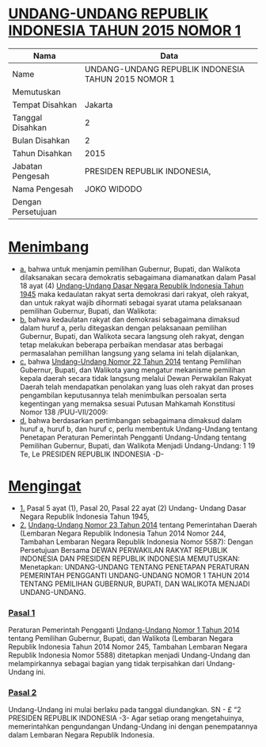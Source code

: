 # [UNDANG-UNDANG REPUBLIK INDONESIA TAHUN 2015 NOMOR 1](http://example.org/legal/document/uu/2015/1)

| Nama | Data |
| ------ | ----- |
|Name|UNDANG-UNDANG REPUBLIK INDONESIA TAHUN 2015 NOMOR 1|
|Memutuskan||
|Tempat Disahkan|Jakarta|
|Tanggal Disahkan|2|
|Bulan Disahkan|2|
|Tahun Disahkan|2015|
|Jabatan Pengesah|PRESIDEN REPUBLIK INDONESIA,|
|Nama Pengesah|JOKO WIDODO|
|Dengan Persetujuan||
# [Menimbang](http://example.org/legal/document/uu/2015/1/menimbang)

* [a.](http://example.org/legal/document/uu/2015/1/menimbang/point/a) bahwa untuk menjamin pemilihan Gubernur, Bupati, dan Walikota dilaksanakan secara demokratis sebagaimana diamanatkan dalam Pasal 18 ayat (4) [Undang-Undang Dasar Negara Republik Indonesia Tahun 1945](http://example.org/legal/document/uu) maka kedaulatan rakyat serta demokrasi dari rakyat, oleh rakyat, dan untuk rakyat wajib dihormati sebagai syarat utama pelaksanaan pemilihan Gubernur, Bupati, dan Walikota:
* [b.](http://example.org/legal/document/uu/2015/1/menimbang/point/b) bahwa kedaulatan rakyat dan demokrasi sebagaimana dimaksud dalam huruf a, perlu ditegaskan dengan pelaksanaan pemilihan Gubernur, Bupati, dan Walikota secara langsung oleh rakyat, dengan tetap melakukan beberapa perbaikan mendasar atas berbagai permasalahan pemilihan langsung yang selama ini telah dijalankan,
* [c.](http://example.org/legal/document/uu/2015/1/menimbang/point/c) bahwa [Undang-Undang Nomor 22 Tahun 2014](http://example.org/legal/document/uu/2014/22) tentang Pemilihan Gubernur, Bupati, dan Walikota yang mengatur mekanisme pemilihan kepala daerah secara tidak langsung melalui Dewan Perwakilan Rakyat Daerah telah mendapatkan penolakan yang luas oleh rakyat dan proses pengambilan keputusannya telah menimbulkan persoalan serta kegentingan yang memaksa sesuai Putusan Mahkamah Konstitusi Nomor 138 /PUU-VII/2009:
* [d.](http://example.org/legal/document/uu/2015/1/menimbang/point/d) bahwa berdasarkan pertimbangan sebagaimana dimaksud dalam huruf a, huruf b, dan huruf c, perlu membentuk Undang-Undang tentang Penetapan Peraturan Pemerintah Pengganti Undang-Undang tentang Pemilihan Gubernur, Bupati, dan Walikota Menjadi Undang-Undang: 1 19 Te, Le PRESIDEN REPUBLIK INDONESIA -D-
# [Mengingat](http://example.org/legal/document/uu/2015/1/mengingat)

* [1.](http://example.org/legal/document/uu/2015/1/mengingat/point/0001) Pasal 5 ayat (1), Pasal 20, Pasal 22 ayat (2) Undang- Undang Dasar Negara Republik Indonesia Tahun 1945,
* [2.](http://example.org/legal/document/uu/2015/1/mengingat/point/0002) [Undang-Undang Nomor 23 Tahun 2014](http://example.org/legal/document/uu/2014/23) tentang Pemerintahan Daerah (Lembaran Negara Republik Indonesia Tahun 2014 Nomor 244, Tambahan Lembaran Negara Republik Indonesia Nomor 5587): Dengan Persetujuan Bersama DEWAN PERWAKILAN RAKYAT REPUBLIK INDONESIA DAN PRESIDEN REPUBLIK INDONESIA MEMUTUSKAN: Menetapkan: UNDANG-UNDANG TENTANG PENETAPAN PERATURAN PEMERINTAH PENGGANTI UNDANG-UNDANG NOMOR 1 TAHUN 2014 TENTANG PEMILIHAN GUBERNUR, BUPATI, DAN WALIKOTA MENJADI UNDANG-UNDANG.

### [Pasal 1](http://example.org/legal/document/uu/2015/1/pasal/0001)
Peraturan Pemerintah Pengganti [Undang-Undang Nomor 1 Tahun 2014](http://example.org/legal/document/uu/2014/1) tentang Pemilihan Gubernur, Bupati, dan Walikota (Lembaran Negara Republik Indonesia Tahun 2014 Nomor 245, Tambahan Lembaran Negara Republik Indonesia Nomor 5588) ditetapkan menjadi Undang-Undang dan melampirkannya sebagai bagian yang tidak terpisahkan dari Undang-Undang ini.


### [Pasal 2](http://example.org/legal/document/uu/2015/1/pasal/0002)
Undang-Undang ini mulai berlaku pada tanggal diundangkan. SN - £ “2 PRESIDEN REPUBLIK INDONESIA -3- Agar setiap orang mengetahuinya, memerintahkan pengundangan Undang-Undang ini dengan penempatannya dalam Lembaran Negara Republik Indonesia.
